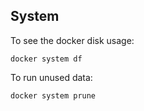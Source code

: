 ## System

To see the docker disk usage:

`docker system df`

To run unused data:

`docker system prune`